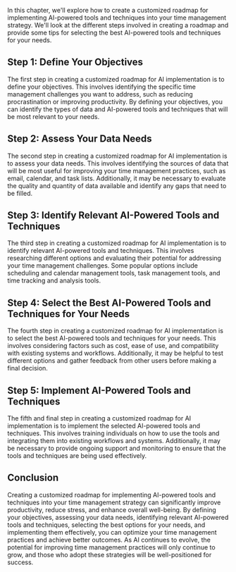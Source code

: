 
In this chapter, we'll explore how to create a customized roadmap for implementing AI-powered tools and techniques into your time management strategy. We'll look at the different steps involved in creating a roadmap and provide some tips for selecting the best AI-powered tools and techniques for your needs.

Step 1: Define Your Objectives
------------------------------

The first step in creating a customized roadmap for AI implementation is to define your objectives. This involves identifying the specific time management challenges you want to address, such as reducing procrastination or improving productivity. By defining your objectives, you can identify the types of data and AI-powered tools and techniques that will be most relevant to your needs.

Step 2: Assess Your Data Needs
------------------------------

The second step in creating a customized roadmap for AI implementation is to assess your data needs. This involves identifying the sources of data that will be most useful for improving your time management practices, such as email, calendar, and task lists. Additionally, it may be necessary to evaluate the quality and quantity of data available and identify any gaps that need to be filled.

Step 3: Identify Relevant AI-Powered Tools and Techniques
---------------------------------------------------------

The third step in creating a customized roadmap for AI implementation is to identify relevant AI-powered tools and techniques. This involves researching different options and evaluating their potential for addressing your time management challenges. Some popular options include scheduling and calendar management tools, task management tools, and time tracking and analysis tools.

Step 4: Select the Best AI-Powered Tools and Techniques for Your Needs
----------------------------------------------------------------------

The fourth step in creating a customized roadmap for AI implementation is to select the best AI-powered tools and techniques for your needs. This involves considering factors such as cost, ease of use, and compatibility with existing systems and workflows. Additionally, it may be helpful to test different options and gather feedback from other users before making a final decision.

Step 5: Implement AI-Powered Tools and Techniques
-------------------------------------------------

The fifth and final step in creating a customized roadmap for AI implementation is to implement the selected AI-powered tools and techniques. This involves training individuals on how to use the tools and integrating them into existing workflows and systems. Additionally, it may be necessary to provide ongoing support and monitoring to ensure that the tools and techniques are being used effectively.

Conclusion
----------

Creating a customized roadmap for implementing AI-powered tools and techniques into your time management strategy can significantly improve productivity, reduce stress, and enhance overall well-being. By defining your objectives, assessing your data needs, identifying relevant AI-powered tools and techniques, selecting the best options for your needs, and implementing them effectively, you can optimize your time management practices and achieve better outcomes. As AI continues to evolve, the potential for improving time management practices will only continue to grow, and those who adopt these strategies will be well-positioned for success.
